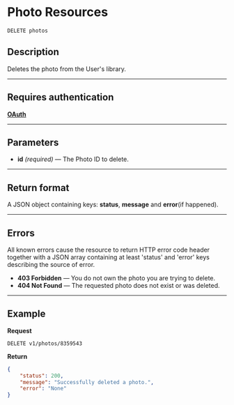 # Photo Resources

    DELETE photos

## Description
Deletes the photo from the User's library.

***

## Requires authentication
**[OAuth][]**

***

## Parameters

- **id** _(required)_ — The Photo ID to delete.

***

## Return format
A JSON object containing keys: **status**, **message** and **error**(if happened).

***

## Errors
All known errors cause the resource to return HTTP error code header together with a JSON array containing at least 'status' and 'error' keys describing the source of error.

- **403 Forbidden** — You do not own the photo you are trying to delete.
- **404 Not Found** — The requested photo does not exist or was deleted.

***

## Example
**Request**

    DELETE v1/photos/8359543

**Return**
``` json
{
    "status": 200,
    "message": "Successfully deleted a photo.",
    "error": "None"
}
```

[OAuth]: https://github.com/500px/api-documentation/tree/master/authentication